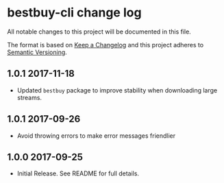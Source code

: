 # bestbuy-cli change log

All notable changes to this project will be documented in this file.

The format is based on [Keep a Changelog](http://keepachangelog.com/)
and this project adheres to [Semantic Versioning](http://semver.org/).

## 1.0.1 2017-11-18

* Updated `bestbuy` package to improve stability when downloading large streams.

## 1.0.1 2017-09-26

* Avoid throwing errors to make error messages friendlier

## 1.0.0 2017-09-25

* Initial Release. See README for full details.
